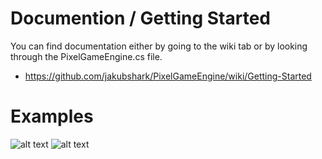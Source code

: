 # Documention / Getting Started
You can find documentation either by going to the wiki tab or
by looking through the PixelGameEngine.cs file.

* https://github.com/jakubshark/PixelGameEngine/wiki/Getting-Started

# Examples
![alt text](https://i.imgur.com/SPTGHfe.gif)
![alt text](https://i.imgur.com/sgPtLmT.gif)
